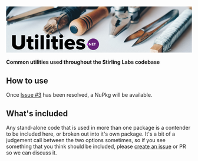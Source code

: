 ![Utilities.Net](utilities-dotnet.png)

**Common utilities used throughout the Stirling Labs codebase**

## How to use

Once [Issue #3](/StirlingLabs/Utilities.Net/issues/3) has been resolved, 
a NuPkg will be available.

## What's included

Any stand-alone code that is used in more than one package is a contender to be included 
here, or broken out into it's own package.  It's a bit of a judgement call between the 
two options sometimes, so if you see something that you think should be included, please
[create an issue](/StirlingLabs/Utilities.Net/issues/new) or PR so we can discuss it.